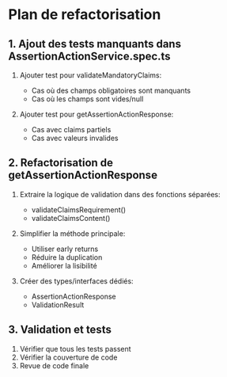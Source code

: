 # Plan de refactorisation

## 1. Ajout des tests manquants dans AssertionActionService.spec.ts

1. Ajouter test pour validateMandatoryClaims:
   - Cas où des champs obligatoires sont manquants
   - Cas où les champs sont vides/null

2. Ajouter test pour getAssertionActionResponse:
   - Cas avec claims partiels
   - Cas avec valeurs invalides

## 2. Refactorisation de getAssertionActionResponse

1. Extraire la logique de validation dans des fonctions séparées:
   - validateClaimsRequirement()
   - validateClaimsContent()

2. Simplifier la méthode principale:
   - Utiliser early returns
   - Réduire la duplication
   - Améliorer la lisibilité

3. Créer des types/interfaces dédiés:
   - AssertionActionResponse
   - ValidationResult

## 3. Validation et tests

1. Vérifier que tous les tests passent
2. Vérifier la couverture de code
3. Revue de code finale

